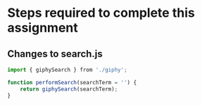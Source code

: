 # Steps required to complete this assignment 

## Changes to search.js

```javascript
import { giphySearch } from './giphy';

function performSearch(searchTerm = '') {
    return giphySearch(searchTerm);
}
```
